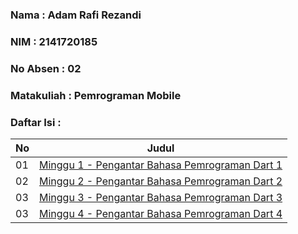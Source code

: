 ### Nama : Adam Rafi Rezandi

### NIM : 2141720185

### No Absen : 02

### Matakuliah : Pemrograman Mobile

### Daftar Isi :

| No  | Judul                                                                         |
| --- | ----------------------------------------------------------------------------- |
| 01  | [Minggu 1 - Pengantar Bahasa Pemrograman Dart 1](week-01/docs/dokumentasi.md) |
| 02  | [Minggu 2 - Pengantar Bahasa Pemrograman Dart 2](week-02/docs/dokumentasi.md) |
| 03  | [Minggu 3 - Pengantar Bahasa Pemrograman Dart 3](week-03/docs/dokumentasi.md) |
| 03  | [Minggu 4 - Pengantar Bahasa Pemrograman Dart 4](week-04/docs/dokumentasi.md) |
